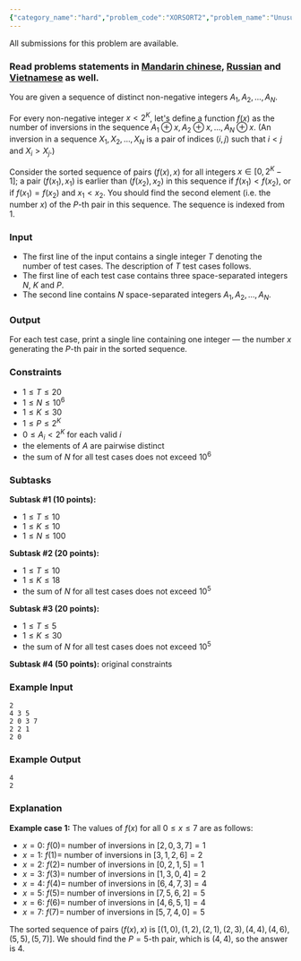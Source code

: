 ```yaml
---
{"category_name":"hard","problem_code":"XORSORT2","problem_name":"Unusual Sorting","languages_supported":{"0":"C","1":"CPP14","2":"JAVA","3":"PYTH","4":"PYTH 3.6","5":"PYPY","6":"CS2","7":"PAS fpc","8":"PAS gpc","9":"RUBY","10":"PHP","11":"GO","12":"NODEJS","13":"HASK","14":"rust","15":"SCALA","16":"swift","17":"D","18":"PERL","19":"FORT","20":"WSPC","21":"ADA","22":"CAML","23":"ICK","24":"BF","25":"ASM","26":"CLPS","27":"PRLG","28":"ICON","29":"SCM qobi","30":"PIKE","31":"ST","32":"NICE","33":"LUA","34":"BASH","35":"NEM","36":"LISP sbcl","37":"LISP clisp","38":"SCM guile","39":"JS","40":"ERL","41":"TCL","42":"kotlin","43":"PERL6","44":"TEXT","45":"SCM chicken","46":"PYP3","47":"CLOJ","48":"COB","49":"FS"},"max_timelimit":2,"source_sizelimit":50000,"problem_author":"isaf27","problem_tester":null,"date_added":"23-06-2018","tags":{"0":"binary","1":"bitwise","2":"isaf27","3":"isaf27","4":"likecs","5":"ltime61","6":"medium","7":"meet"},"editorial_url":"https://discuss.codechef.com/problems/XORSORT2","time":{"view_start_date":1530378005,"submit_start_date":1530378005,"visible_start_date":1530378005,"end_date":1735669800},"is_direct_submittable":false,"layout":"problem"}
---
```

<span class="solution-visible-txt">All submissions for this problem are available.</span><h3>Read problems statements in <a target="_blank" 
href="http://www.codechef.com/download/translated/LTIME61/mandarin/XORSORT2.pdf">Mandarin chinese</a>, <a target="_blank" 
href="http://www.codechef.com/download/translated/LTIME61/russian/XORSORT2.pdf">Russian</a> and <a target="_blank" 
href="http://www.codechef.com/download/translated/LTIME61/vietnamese/XORSORT2.pdf">Vietnamese</a> as well.</h3>


You are given a sequence of distinct non-negative integers $A_1, A_2, \dots, A_N$.

For every non-negative integer $x \lt 2^K$, let's define a function $f(x)$ as the number of inversions in the sequence $A_1 \oplus x, A_2 \oplus x, \dots, A_N \oplus x$. (An inversion in a sequence $X_1, X_2, \dots, X_N$ is a pair of indices $(i, j)$ such that $i \lt j$ and $X_i \gt X_j$.)

Consider the sorted sequence of pairs $(f(x), x)$ for all integers $x \in [0, 2^K - 1]$; a pair $(f(x_1), x_1)$ is earlier than $(f(x_2), x_2)$ in this sequence if $f(x_1) \lt f(x_2)$, or if $f(x_1) = f(x_2)$ and $x_1 \lt x_2$. You should find the second element (i.e. the number $x$) of the $P$-th pair in this sequence. The sequence is indexed from 1.

### Input
- The first line of the input contains a single integer $T$ denoting the number of test cases. The description of $T$ test cases follows.
- The first line of each test case contains three space-separated integers $N$, $K$ and $P$.
- The second line contains $N$ space-separated integers $A_1, A_2, \dots, A_N$.

### Output
For each test case, print a single line containing one integer — the number $x$ generating the $P$-th pair in the sorted sequence.

### Constraints
- $1 \le T \le 20$
- $1 \le N \le 10^6$
- $1 \le K \le 30$
- $1 \le P \le 2^K$
- $0 \le A_i \lt 2^K$ for each valid $i$
- the elements of $A$ are pairwise distinct
- the sum of $N$ for all test cases does not exceed $10^6$

### Subtasks
**Subtask #1 (10 points):**
- $1 \le T \le 10$
- $1 \le K \le 10$
- $1 \le N \le 100$

**Subtask #2 (20 points):**
- $1 \le T \le 10$
- $1 \le K \le 18$
- the sum of $N$ for all test cases does not exceed $10^5$

**Subtask #3 (20 points):**
- $1 \le T \le 5$
- $1 \le K \le 30$
- the sum of $N$ for all test cases does not exceed $10^5$

**Subtask #4 (50 points):** original constraints

### Example Input
```
2
4 3 5
2 0 3 7
2 2 1
2 0
```

### Example Output
```
4
2
```

### Explanation
**Example case 1:** The values of $f(x)$ for all $0 \le x \le 7$ are as follows:
- $x = 0$: $f(0) =$ number of inversions in $[2, 0, 3, 7] = 1$
- $x = 1$: $f(1) =$ number of inversions in $[3, 1, 2, 6] = 2$
- $x = 2$: $f(2) =$ number of inversions in $[0, 2, 1, 5] = 1$
- $x = 3$: $f(3) =$ number of inversions in $[1, 3, 0, 4] = 2$
- $x = 4$: $f(4) =$ number of inversions in $[6, 4, 7, 3] = 4$
- $x = 5$: $f(5) =$ number of inversions in $[7, 5, 6, 2] = 5$
- $x = 6$: $f(6) =$ number of inversions in $[4, 6, 5, 1] = 4$
- $x = 7$: $f(7) =$ number of inversions in $[5, 7, 4, 0] = 5$

The sorted sequence of pairs $(f(x), x)$ is $[(1, 0), (1, 2), (2, 1), (2, 3), (4, 4), (4, 6), (5, 5), (5, 7)]$. We should find the $P=5$-th pair, which is $(4, 4)$, so the answer is $4$.
